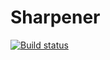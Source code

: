 # Sharpener

[![Build status](https://ci.appveyor.com/api/projects/status/1g7rdv4d4e1c5k8f?svg=true)](https://ci.appveyor.com/project/william/sharpener)